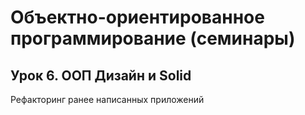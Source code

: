 # Объектно-ориентированное программирование (семинары)

## Урок 6. ООП Дизайн и Solid

Рефакторинг ранее написанных приложений
